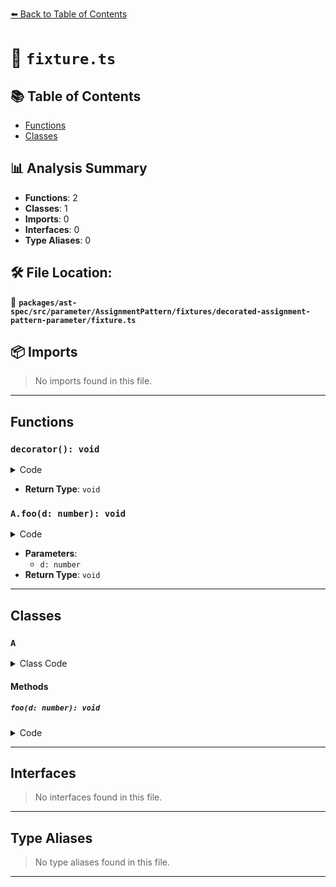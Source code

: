 [⬅️ Back to Table of Contents](../../../../../../../index.md)

# 📄 `fixture.ts`

## 📚 Table of Contents

- [Functions](#functions)
- [Classes](#classes)

## 📊 Analysis Summary

- **Functions**: 2
- **Classes**: 1
- **Imports**: 0
- **Interfaces**: 0
- **Type Aliases**: 0

## 🛠️ File Location:
📂 **`packages/ast-spec/src/parameter/AssignmentPattern/fixtures/decorated-assignment-pattern-parameter/fixture.ts`**

## 📦 Imports

> No imports found in this file.


---

## Functions

### `decorator(): void`

<details><summary>Code</summary>

```ts
function decorator() {}
```
</details>

- **Return Type**: `void`
### `A.foo(d: number): void`

<details><summary>Code</summary>

```ts
foo(@decorator d = 1) {}
```
</details>

- **Parameters**:
  - `d: number`
- **Return Type**: `void`

---

## Classes

### `A`

<details><summary>Class Code</summary>

```ts
class A {
  foo(@decorator d = 1) {}
}
```
</details>

#### Methods

##### `foo(d: number): void`

<details><summary>Code</summary>

```ts
foo(@decorator d = 1) {}
```
</details>


---

## Interfaces

> No interfaces found in this file.


---

## Type Aliases

> No type aliases found in this file.


---